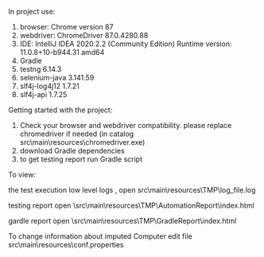 In project use:
1) browser: Chrome version 87
2) webdriver:   ChromeDriver 87.0.4280.88
3) IDE: IntelliJ IDEA 2020.2.2 (Community Edition) Runtime version: 11.0.8+10-b944.31 amd64
4) Gradle
5) testng 6.14.3
6) selenium-java 3.141.59 
7) slf4j-log4j12 1.7.21
8) slf4j-api  1.7.25

Getting started with the project: 

  1) Check your browser and webdriver compatibility.
  please replace chromedriver if needed (in catalog src\\main\\resources\\chromedriver.exe)
  2) download  Gradle  dependencies
  3) to get testing report run Gradle script

To view:

the test execution low level logs , open src\main\resources\TMP\log_file.log

testing report open \src\main\resources\TMP\AutomationReport\index.html
	
gardle report open \src\main\resources\TMP\GradleReport\index.html 

To change information about imputed Computer edit file src\main\resources\conf.properties
